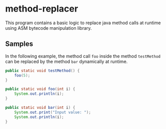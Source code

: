 # method-replacer
This program contains a basic logic to replace java method calls at runtime using ASM bytecode manipulation library.

## Samples
In the following example, the method call `foo` inside the method `testMethod` can be replaced by the method `bar` dynamically at runtime.

```java
public static void testMethod() {
    foo(5);
}
```

```java
public static void foo(int i) {
    System.out.println(i);
}

public static void bar(int i) {
    System.out.print("Input value: ");
    System.out.println(i);
}
```
